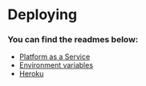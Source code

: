 # Deploying

### You can find the readmes below:
- [Platform as a Service](https://github.com/FACN1/research/blob/master/week-4/deploying/deploying-paas.md)
- [Environment variables](https://github.com/FACN1/research/blob/master/week-4/deploying/environmentVars.md)
- [Heroku](https://github.com/FACN1/research/blob/master/week-4/deploying/heroku.md)
